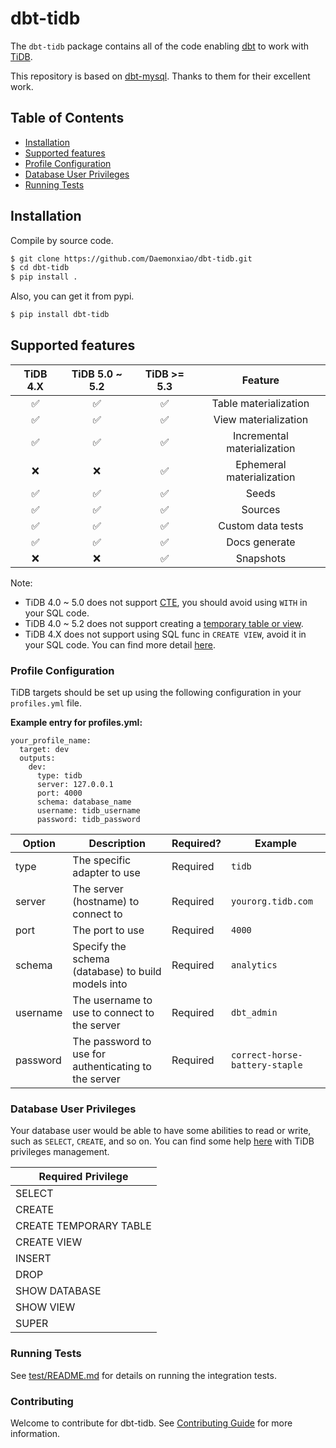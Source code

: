 # dbt-tidb

The `dbt-tidb` package contains all of the code enabling [dbt](https://getdbt.com) to work with 
[TiDB](https://en.pingcap.com/tidb/).

This repository is based on [dbt-mysql](https://github.com/dbeatty10/dbt-mysql).
Thanks to them for their excellent work.

## Table of Contents
 * [Installation](#installation)
 * [Supported features](#supported-features)
 * [Profile Configuration](#profile-configuration)
 * [Database User Privileges](#database-user-privileges)
 * [Running Tests](#running-tests)

## Installation
Compile by source code.

```bash
$ git clone https://github.com/Daemonxiao/dbt-tidb.git
$ cd dbt-tidb
$ pip install .
```
Also, you can get it from pypi.

```bash
$ pip install dbt-tidb
```
## Supported features

|    TiDB 4.X    | TiDB 5.0 ~ 5.2 |   TiDB >= 5.3    |            Feature             |
|:--------------:|:--------------:|:----------------:|:------------------------------:|
|       ✅        |       ✅       |        ✅        |     Table materialization      |
|       ✅        |       ✅       |        ✅        |      View materialization      |
|       ✅        |       ✅       |        ✅        |  Incremental materialization   |
|       ❌        |       ❌       |        ✅        |   Ephemeral materialization    |
|       ✅        |       ✅       |        ✅        |             Seeds              |
|       ✅        |       ✅       |        ✅        |            Sources             |
|       ✅        |       ✅       |        ✅        |       Custom data tests        |
|       ✅        |       ✅       |        ✅        |         Docs generate          |
|       ❌        |       ❌       |        ✅        |           Snapshots            |

Note: 

* TiDB 4.0 ~ 5.0 does not support [CTE](https://docs.pingcap.com/tidb/dev/sql-statement-with), 
  you should avoid using `WITH` in your SQL code.
* TiDB 4.0 ~ 5.2 does not support creating a [temporary table or view](https://docs.pingcap.com/tidb/v5.2/sql-statement-create-table#:~:text=sec\)-,MySQL%20compatibility,-TiDB%20does%20not).
* TiDB 4.X does not support using SQL func in `CREATE VIEW`, avoid it in your SQL code. 
  You can find more detail [here](https://github.com/pingcap/tidb/pull/27252).

### Profile Configuration

TiDB targets should be set up using the following configuration in your `profiles.yml` file.

**Example entry for profiles.yml:**

```
your_profile_name:
  target: dev
  outputs:
    dev:
      type: tidb
      server: 127.0.0.1
      port: 4000
      schema: database_name
      username: tidb_username
      password: tidb_password
```

| Option          | Description                                            | Required? | Example                        |
| --------------- | ------------------------------------------------------ |-----------|--------------------------------|
| type            | The specific adapter to use                            | Required  | `tidb`                         |
| server          | The server (hostname) to connect to                    | Required  | `yourorg.tidb.com`             |
| port            | The port to use                                        | Required  | `4000`                         |
| schema          | Specify the schema (database) to build models into     | Required  | `analytics`                    |
| username        | The username to use to connect to the server           | Required  | `dbt_admin`                    |
| password        | The password to use for authenticating to the server   | Required  | `correct-horse-battery-staple` |

### Database User Privileges

Your database user would be able to have some abilities to read or write, such as `SELECT`, `CREATE`, and so on.
You can find some help [here](https://docs.pingcap.com/tidb/v4.0/privilege-management) with TiDB privileges management.

| Required Privilege     |
|------------------------|
| SELECT                 |
| CREATE                 |
| CREATE TEMPORARY TABLE |
| CREATE VIEW            |
| INSERT                 |
| DROP                   |
| SHOW DATABASE          |
| SHOW VIEW              |
| SUPER                  |

### Running Tests

See [test/README.md](test/README.md) for details on running the integration tests.

### Contributing

Welcome to contribute for dbt-tidb. See [Contributing Guide](CONTRIBUTING.md) for more information.

